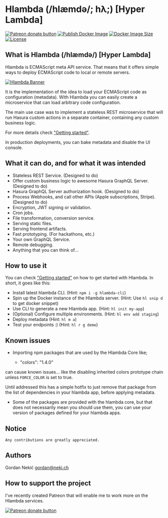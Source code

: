 # Hlambda (/hlæmdə/; hλ;) [Hyper Lambda]

<span><a href="https://www.patreon.com/bePatron?u=70751523" title="Donate to this project using Patreon"><img src="https://img.shields.io/badge/patreon-donate-green.svg" alt="Patreon donate button" /></a></span>
<span><a href="https://github.com/hlambda/hlambda-core/actions/workflows/publish-docker-image.yml" title="Publish Docker Image"><img src="https://img.shields.io/github/workflow/status/hlambda/hlambda-core/Publish%20Docker%20image" alt="Publish Docker Image" /></a></span>
<span><a href="https://hub.docker.com/r/hlambda/hlambda-core" title="Docker Image"><img src="https://img.shields.io/docker/image-size/hlambda/hlambda-core/latest" alt="Docker Image Size" /></a></span>
<span><a href="https://github.com/hlambda/hlambda-core/blob/master/LICENSE.md" title="License"><img src="https://img.shields.io/github/license/hlambda/hlambda-core" alt="License" /></a></span>

## What is Hlambda (/hlæmdə/) [Hyper Lambda]

Hlambda is ECMAScript meta API service. That means that it offers simple ways to deploy ECMAScript code to local or remote servers.

<a href="https://hub.docker.com/r/hlambda/hlambda-core" title="Docker Image">

<picture>
  <source media="(prefers-color-scheme: dark)" srcset="https://www.hlambda.io/assets/hlambda-logo-light.png">
  <source media="(prefers-color-scheme: light)" srcset="https://www.hlambda.io/assets/hlambda-logo-dark.png">
  <img alt="Hlambda Banner" src="https://www.hlambda.io/assets/hlambda-logo-dark.png">
</picture>

</a>

It is the implementation of the idea to load your ECMAScript code as configuration (metadata). With Hlambda you can easily create a microservice that can load arbitrary code configuration.

The main use case was to implement a stateless REST microservice that will run Hasura custom actions in a separate container, containing any custom business logic.

For more details check ["Getting started"](https://www.hlambda.io/getting-started/).

In production deployments, you can bake metadata and disable the UI console.

## What it can do, and for what it was intended

- Stateless REST Service. (Designed to do)
- Offer custom business logic to awesome Hasura GraphQL Server. (Designed to do)
- Hasura GraphQL Server authorization hook. (Designed to do)
- Process Webhooks, and call other APIs (Apple subscriptions, Stripe). (Designed to do)
- Encryption, JWT signing or validation.
- Cron jobs.
- File transformation, conversion service.
- Serving static files.
- Serving frontend artifacts.
- Fast prototyping. (For hackathons, etc.)
- Your own GraphQL Service.
- Remote debugging.
- Anything that you can think of...

## How to use it

You can check ["Getting started"](https://www.hlambda.io/getting-started/) on how to get started with Hlambda. In short, it goes like this:

- Install latest hlambda CLI. (Hint: `npm i -g hlambda-cli`)
- Spin up the Docker instance of the Hlambda server. (Hint: Use `hl snip d` to get docker snippet)
- Use CLI to generate a new Hlambda app. (Hint: `hl init my-app`)
- (Optional) Configure multiple environments. (Hint: `hl env add staging`)
- Deploy metadata (Hint: `hl m a`)
- Test your endpoints :) (Hint: `hl r g demo`)

## Known issues

- Importing npm packages that are used by the Hlambda Core like;

  - "colors": "1.4.0"

can cause known issues... like the disabling inherited colors prototype chain unless `FORCE_COLOR` is set to true.

Until addressed this has a simple hotfix to just remove that package from the list of dependencies in your hlambda app, before applying metadata.

- Some of the packages are provided with the hlambda core, but that does not necessarily mean you should use them, you can use your version of packages defined for your hlambda apps.

## Notice

```
Any contributions are greatly appreciated.
```

## Authors

Gordan Nekić <gordan@neki.ch>

## How to support the project

I've recently created Patreon that will enable me to work more on the Hlambda services.

<span class="badge-patreon"><a href="https://www.patreon.com/bePatron?u=70751523" title="Donate to this project using Patreon"><img src="https://img.shields.io/badge/patreon-donate-green.svg" alt="Patreon donate button" /></a></span>
